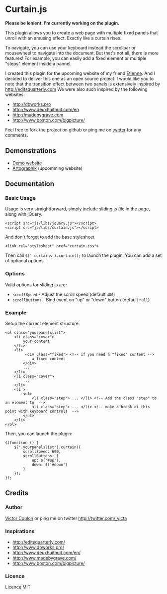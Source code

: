 Curtain.js
========================================

**Please be lenient. I'm currently working on the plugin.**

This plugin allows you to create a web page with multiple fixed panels that unroll with an amusing effect. Exactly like a curtain rises.
 
To navigate, you can use your keyboard instead the scrollbar or mousewheel to navigate into the document. 
But that's not all, there is more features! For example, you can easily add a fixed element or multiple "steps" element inside a pannel.

I created this plugin for the upcoming website of my friend [Etienne](http://artographik.fr/). And I decided to deliver this one as an open source project.
I would like you to note that the transition effect between two panels is extensively inspired by http://editsquarterly.com
We were also such inspired by the following websites:

* http://dbworks.pro
* http://www.deuxhuithuit.com/en
* http://madebygrave.com
* http://www.boston.com/bigpicture/

Feel free to fork the project on github or ping me on [twitter](http://twitter.com/_victa) for any comments.

Demonstrations
-------------

* [Demo website](http://lab.victorcoulon.fr/javascript/sliding.js/example/)
* [Artographik](http://artographik.fr/) (upcomming website)

Documentation
-------------

### Basic Usage

Usage is very straightforward, simply include sliding.js file in the page, along with jQuery.

    <script src="js/libs/jquery.js"></script>  
    <script src="js/libs/curtain.js"></script>

And don't forget to add the base stylesheet

    <link rel="stylesheet" href="curtain.css">

Then call ``$('.curtains').curtain();`` to launch the plugin. You can add a set of optional options.

### Options

Valid options for sliding.js are:

* ``scrollSpeed`` - Adjust the scroll speed (default ``400``)
* ``scrollButtons`` - Bind event on "up" or "down" button (default ``null``)

### Example

Setup the correct element structure:

    <ol class="yourpanelslist">
        <li class="cover"> 
            your content
        </li>
        <li>
             <div class="fixed"> <!-- if you need a "fixed" content -->
                a fixed content
            </div>
            ...
        </li>
        <li class="cover">
            ...
        </li>
        <li >
            <ul>
                <li class="step"> ... </li> <!-- Add the class "step" to an element to  -->
                <li class="step"> ... </li> <!-- make a break at this point with keyboard controls  -->
            </ul>
        </li>
    </ol>
  
Then, you can launch the plugin:

    $(function () {
        $('.yourpanelslist').curtain({
            scrollSpeed: 600,
            scrollButtons: {
                up: $('#up'),
                down: $('#down')
            }
        });
    });

Credits
-------------

### Author
[Victor Coulon](http://victorcoulon.fr) or ping me on twitter http://twitter.com/_victa

### Inspirations

* http://editsquarterly.com/
* http://www.dbworks.pro/
* http://www.deuxhuithuit.com/en/
* http://www.madebygrave.com/
* http://www.boston.com/bigpicture/

### Licence
Licence MIT